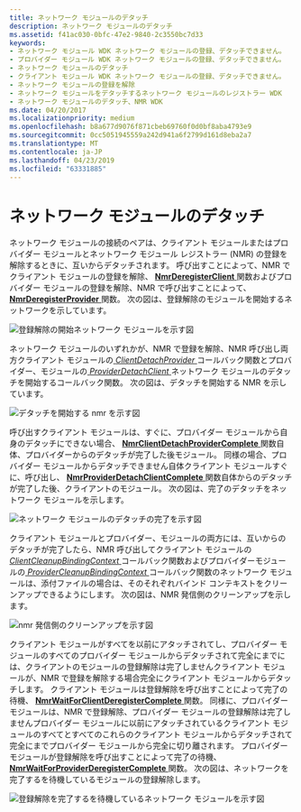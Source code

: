 ```yaml
---
title: ネットワーク モジュールのデタッチ
description: ネットワーク モジュールのデタッチ
ms.assetid: f41ac030-0bfc-47e2-9840-2c3550bc7d33
keywords:
- ネットワーク モジュール WDK ネットワーク モジュールの登録、デタッチできません。
- プロバイダー モジュール WDK ネットワーク モジュールの登録、デタッチできません。
- ネットワーク モジュールのデタッチ
- クライアント モジュール WDK ネットワーク モジュールの登録、デタッチできません。
- ネットワーク モジュールの登録を解除
- ネットワーク モジュールをデタッチするネットワーク モジュールのレジストラー WDK
- ネットワーク モジュールのデタッチ、NMR WDK
ms.date: 04/20/2017
ms.localizationpriority: medium
ms.openlocfilehash: b8a677d9076f871cbeb69760f0d0bf8aba4793e9
ms.sourcegitcommit: 0cc5051945559a242d941a6f2799d161d8eba2a7
ms.translationtype: MT
ms.contentlocale: ja-JP
ms.lasthandoff: 04/23/2019
ms.locfileid: "63331885"
---
```

# <a name="network-module-detachment"></a>ネットワーク モジュールのデタッチ


ネットワーク モジュールの接続のペアは、クライアント モジュールまたはプロバイダー モジュールとネットワーク モジュール レジストラー (NMR) の登録を解除するときに、互いからデタッチされます。 呼び出すことによって、NMR でクライアント モジュールの登録を解除、 [ **NmrDeregisterClient** ](https://msdn.microsoft.com/library/windows/hardware/ff568774)関数およびプロバイダー モジュールの登録を解除、NMR で呼び出すことによって、 [ **NmrDeregisterProvider** ](https://msdn.microsoft.com/library/windows/hardware/ff568778)関数。 次の図は、登録解除のモジュールを開始するネットワークを示しています。

![登録解除の開始ネットワーク モジュールを示す図](images/nmrdetach1.png)

ネットワーク モジュールのいずれかが、NMR で登録を解除、NMR 呼び出し両方クライアント モジュールの[ *ClientDetachProvider* ](https://msdn.microsoft.com/library/windows/hardware/ff544908)コールバック関数とプロバイダー、モジュールの[ *ProviderDetachClient* ](https://msdn.microsoft.com/library/windows/hardware/ff570397)ネットワーク モジュールのデタッチを開始するコールバック関数。 次の図は、デタッチを開始する NMR を示しています。

![デタッチを開始する nmr を示す図](images/nmrdetach2.png)

呼び出すクライアント モジュールは、すぐに、プロバイダー モジュールから自身のデタッチにできない場合、 [ **NmrClientDetachProviderComplete** ](https://msdn.microsoft.com/library/windows/hardware/ff568772)関数自体、プロバイダーからのデタッチが完了した後モジュール。 同様の場合、プロバイダー モジュールからデタッチできません自体クライアント モジュールすぐに、呼び出し、 [ **NmrProviderDetachClientComplete** ](https://msdn.microsoft.com/library/windows/hardware/ff568781)関数自体からのデタッチが完了した後、クライアントのモジュール。 次の図は、完了のデタッチをネットワーク モジュールを示します。

![ネットワーク モジュールのデタッチの完了を示す図](images/nmrdetach3.png)


クライアント モジュールとプロバイダー、モジュールの両方には、互いからのデタッチが完了したら、NMR 呼び出してクライアント モジュールの[ *ClientCleanupBindingContext* ](https://msdn.microsoft.com/library/windows/hardware/ff544904)コールバック関数およびプロバイダーモジュールの[ *ProviderCleanupBindingContext* ](https://msdn.microsoft.com/library/windows/hardware/ff570396)コールバック関数のネットワーク モジュールは、添付ファイルの場合は、そのそれぞれバインド コンテキストをクリーンアップできるようにします。 次の図は、NMR 発信側のクリーンアップを示します。

![nmr 発信側のクリーンアップを示す図](images/nmrdetach4.png)


クライアント モジュールがすべてを以前にアタッチされてし、プロバイダー モジュールのすべてのプロバイダー モジュールからデタッチされて完全にまでには、クライアントのモジュールの登録解除は完了しませんクライアント モジュールが、NMR で登録を解除する場合完全にクライアント モジュールからデタッチします。 クライアント モジュールは登録解除を呼び出すことによって完了の待機、 [ **NmrWaitForClientDeregisterComplete** ](https://msdn.microsoft.com/library/windows/hardware/ff568786)関数。 同様に、プロバイダー モジュールは、NMR で登録解除、プロバイダー モジュールの登録解除は完了しませんプロバイダー モジュールに以前にアタッチされているクライアント モジュールのすべてとすべてのこれらのクライアント モジュールからデタッチされて完全にまでプロバイダー モジュールから完全に切り離されます。 プロバイダー モジュールが登録解除を呼び出すことによって完了の待機、 [ **NmrWaitForProviderDeregisterComplete** ](https://msdn.microsoft.com/library/windows/hardware/ff568787)関数。 次の図は、ネットワークを完了するを待機しているモジュールの登録解除します。

![登録解除を完了するを待機しているネットワーク モジュールを示す図](images/nmrdetach5.png)
